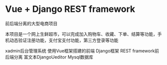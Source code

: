 # Vue + Django REST framework
前后端分离的大型电商项目

本项目是一个网上生鲜超市，可以完成加入购物车、收藏、下单、结算等功能，手机动态验证注册功能，支付宝支付功能，第三方登录等功能

xadmin后台管理系统
使用Vue框架搭建的前端
Django框架
REST framework前后端分离
富文本DjangoUeditor
Mysql数据库

